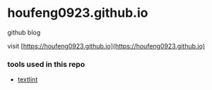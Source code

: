 houfeng0923.github.io
=====================

github blog

visit [https://houfeng0923.github.io](https://houfeng0923.github.io)




### tools used in this repo

- [textlint](https://sspai.com/post/55006)